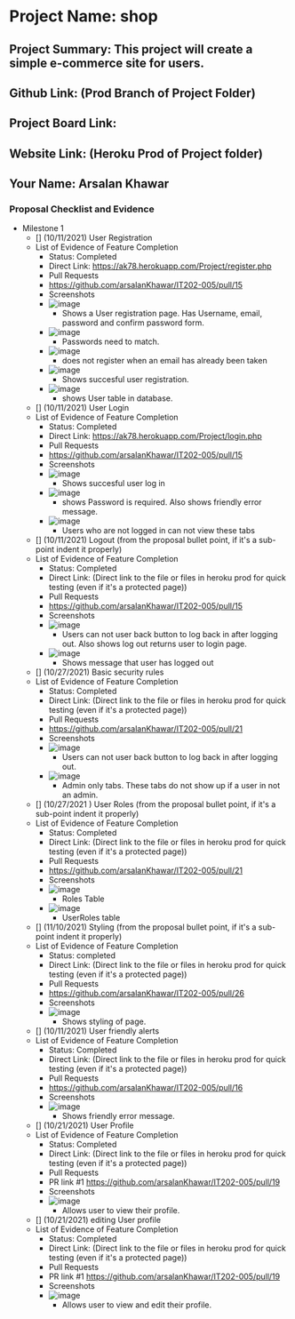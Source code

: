 # Project Name: shop
## Project Summary: This project will create a simple e-commerce site for users. 
## Github Link: (Prod Branch of Project Folder)
## Project Board Link: 
## Website Link: (Heroku Prod of Project folder)
## Your Name: Arsalan Khawar

<!--
### Line item / Feature template (use this for each bullet point)
#### Don't delete this

- [] \(mm/dd/yyyy of completion) Feature Title (from the proposal bullet point, if it's a sub-point indent it properly)
  -  List of Evidence of Feature Completion
    - Status: Pending (Completed, Partially working, Incomplete, Pending)
    - Direct Link: (Direct link to the file or files in heroku prod for quick testing (even if it's a protected page))
    - Pull Requests
      - PR link #1 (repeat as necessary)
    - Screenshots
      - Screenshot #1 (paste the image so it uploads to github) (repeat as necessary)
        - Screenshot #1 description explaining what you're trying to show
### End Line item / Feature Template
--> 
### Proposal Checklist and Evidence

- Milestone 1
    - [] \(10/11/2021) User Registration 
    -  List of Evidence of Feature Completion
        - Status: Completed
        - Direct Link: https://ak78.herokuapp.com/Project/register.php
        - Pull Requests
        - https://github.com/arsalanKhawar/IT202-005/pull/15
        - Screenshots 
        - ![image](https://user-images.githubusercontent.com/89936960/141236457-6aa9828b-f3e2-44bc-b502-ddd68cfd0805.png)
            - Shows a User registration page. Has Username, email, password and confirm password form.
        - ![image](https://user-images.githubusercontent.com/89936960/141236768-8c394fbd-634f-4a40-a07f-d2c59ba2244b.png)
            - Passwords need to match.
        - ![image](https://user-images.githubusercontent.com/89936960/141236873-27727582-4f8a-490e-ad5a-19aa9bc7cb08.png)
            - does not register when an email has already been taken
        - ![image](https://user-images.githubusercontent.com/89936960/141237122-bf2e01fc-e381-431e-9e8c-fe557610e5e3.png)
            - Shows succesful user registration.
        - ![image](https://user-images.githubusercontent.com/89936960/141239779-e2f1493d-3181-4dd4-a145-f6f35cb5e7ad.png)
            - shows User table in database.
    - [] \(10/11/2021) User Login 
    -  List of Evidence of Feature Completion
        - Status: Completed
        - Direct Link: https://ak78.herokuapp.com/Project/login.php
        - Pull Requests
        - https://github.com/arsalanKhawar/IT202-005/pull/15
        - Screenshots
        - ![image](https://user-images.githubusercontent.com/89936960/141237687-5d2e7c35-285d-4eb6-9e41-68fc3a2d0a17.png)
            - Shows succesful user log in
        - ![image](https://user-images.githubusercontent.com/89936960/141237791-6457c0c2-dd5f-455b-a236-d4a5cc1a144a.png)
            - shows Password is required. Also shows friendly error message.
        - ![image](https://user-images.githubusercontent.com/89936960/141237985-2760ca40-64ea-497b-8078-95ee6ebf7e99.png)
            - Users who are not logged in can not view these tabs
    - [] \(10/11/2021) Logout (from the proposal bullet point, if it's a sub-point indent it properly)
    -  List of Evidence of Feature Completion
        - Status: Completed
        - Direct Link: (Direct link to the file or files in heroku prod for quick testing (even if it's a protected page))
        - Pull Requests
        - https://github.com/arsalanKhawar/IT202-005/pull/15
        - Screenshots
        - ![image](https://user-images.githubusercontent.com/89936960/141238082-f0828c01-739b-4bd0-9d98-d82030780cbf.png)
            - Users can not user back button to log back in after logging out. Also shows log out returns user to login page.
        - ![image](https://user-images.githubusercontent.com/89936960/141239534-1aa38cee-6e9c-45f6-8729-4de39f386f02.png)
            - Shows message that user has logged out
    - [] \(10/27/2021) Basic security rules
    -  List of Evidence of Feature Completion
        - Status: Completed
        - Direct Link: (Direct link to the file or files in heroku prod for quick testing (even if it's a protected page))
        - Pull Requests
        - https://github.com/arsalanKhawar/IT202-005/pull/21
        - Screenshots
        - ![image](https://user-images.githubusercontent.com/89936960/141238082-f0828c01-739b-4bd0-9d98-d82030780cbf.png)
            - Users can not user back button to log back in after logging out.
        - ![image](https://user-images.githubusercontent.com/89936960/141240430-c7c340fa-09b7-4065-9097-d7e70a2ff918.png)
            - Admin only tabs. These tabs do not show up if a user in not an admin.
    - [] \(10/27/2021 ) User Roles (from the proposal bullet point, if it's a sub-point indent it properly)
    -  List of Evidence of Feature Completion
        - Status: Completed
        - Direct Link: (Direct link to the file or files in heroku prod for quick testing (even if it's a protected page))
        - Pull Requests
        - https://github.com/arsalanKhawar/IT202-005/pull/21
        - Screenshots
        - ![image](https://user-images.githubusercontent.com/89936960/141240751-72173ae9-e0ac-4be9-90c9-49566983cba5.png)
            - Roles Table
        - ![image](https://user-images.githubusercontent.com/89936960/141240837-5ba1a388-4668-488a-aeb4-76f645be0663.png)
            - UserRoles table
    - [] \(11/10/2021) Styling (from the proposal bullet point, if it's a sub-point indent it properly)
    -  List of Evidence of Feature Completion
        - Status: completed
        - Direct Link: (Direct link to the file or files in heroku prod for quick testing (even if it's a protected page))
        - Pull Requests
        - https://github.com/arsalanKhawar/IT202-005/pull/26
        - Screenshots
        - ![image](https://user-images.githubusercontent.com/89936960/141240970-43d71a67-3e1c-47a7-9f6c-32f0347e6a6f.png)
            - Shows styling of page.
    - [] \(10/11/2021) User friendly alerts 
    -  List of Evidence of Feature Completion
        - Status: Completed
        - Direct Link: (Direct link to the file or files in heroku prod for quick testing (even if it's a protected page))
        - Pull Requests
        - https://github.com/arsalanKhawar/IT202-005/pull/16
        - Screenshots
        - ![image](https://user-images.githubusercontent.com/89936960/141237791-6457c0c2-dd5f-455b-a236-d4a5cc1a144a.png)
            - Shows friendly error message.
    - [] \(10/21/2021) User Profile 
    -  List of Evidence of Feature Completion
        - Status: Completed
        - Direct Link: (Direct link to the file or files in heroku prod for quick testing (even if it's a protected page))
        - Pull Requests
        - PR link #1 https://github.com/arsalanKhawar/IT202-005/pull/19
        - Screenshots
        - ![image](https://user-images.githubusercontent.com/89936960/141241988-c954295d-9bbc-424b-8585-d7d09edb1707.png)
            - Allows user to view their profile.
    - [] \(10/21/2021) editing User profile
    -  List of Evidence of Feature Completion
        - Status: Completed
        - Direct Link: (Direct link to the file or files in heroku prod for quick testing (even if it's a protected page))
        - Pull Requests
        - PR link #1 https://github.com/arsalanKhawar/IT202-005/pull/19
        - Screenshots
        - ![image](https://user-images.githubusercontent.com/89936960/141241988-c954295d-9bbc-424b-8585-d7d09edb1707.png)
            - Allows user to view and edit their profile.
    